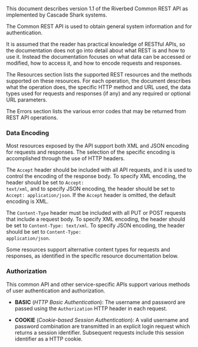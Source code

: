 This document describes version 1.1 of the Riverbed Common REST API as implemented by Cascade Shark systems.

The Common REST API is used to obtain general system information and for authentication. 

It is assumed that the reader has practical knowledge of RESTful APIs, so the documentation does not go into detail about what REST is and how to use it. Instead the documentation focuses on what data can be accessed or modified, how to access it, and how to encode requests and responses.

The Resources section lists the supported REST resources and the methods supported on these resources. For each operation, the document describes what the operation does, the specific HTTP method and URL used, the data types used for requests and responses (if any) and any required or optional URL parameters.

The Errors section lists the various error codes that may be returned from REST API operations.

### Data Encoding

Most resources exposed by the API support both XML and JSON encoding for requests and responses. The selection of the specific encoding is accomplished through the use of HTTP headers.

The <code>Accept</code> header should be included with all API requests, and it is used to control the encoding of the response body. To specify XML encoding, the header should be set to <code>Accept: text/xml</code>, and to specify JSON encoding, the header should be set to <code>Accept: application/json</code>. If the <code>Accept</code> header is omitted, the default encoding is XML.

The <code>Content-Type</code> header must be included with all PUT or POST requests that include a request body. To specify XML encoding, the header should be set to <code>Content-Type: text/xml</code>. To specify JSON encoding, the header should be set to <code>Content-Type: application/json</code>.

Some resources support alternative content types for requests and responses, as identified in the specific resource documentation below. 

### Authorization

This common API and other service-specific APIs support various methods of user authentication and authorization.

* **BASIC** (*HTTP Basic Authentication*): The username and password are passed using the <code>Authorization</code> HTTP header in each request.

* **COOKIE** (*Cookie-based Session Authentication*): A valid username and password combination are transmitted in an explicit login request which returns a session identifier. Subsequent requests include this session identifier as a HTTP cookie.
